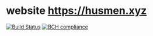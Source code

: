 # website https://husmen.xyz
[![Build Status](https://travis-ci.com/husmen/website.svg?branch=master)](https://travis-ci.com/husmen/website)
[![BCH compliance](https://bettercodehub.com/edge/badge/husmen/website?branch=master)](https://bettercodehub.com/)
